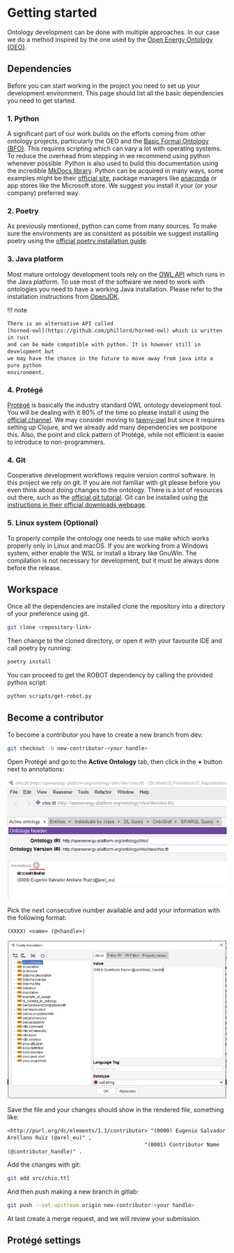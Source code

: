 # Getting started

Ontology development can be done with multiple approaches. In our case we do a
method inspired by the one used by the [Open Energy Ontology
(OEO)](https://github.com/OpenEnergyPlatform/ontology/wiki/).

## Dependencies

Before you can start working in the project you need to set up your development
environment. This page should list all the basic dependencies you need to get
started.

### 1. Python

A significant part of our work builds on the efforts coming from other ontology
projects, particularly the OEO and the [Basic Formal Ontology
(BFO)](https://github.com/BFO-ontology). This requires scripting which can vary
a lot with operating systems. To reduce the overhead from stepping in we
recommend using python whenever possible. Python is also used to build this
documentation using the incredible [MkDocs library](https://www.mkdocs.org/).
Python can be acquired in many ways, some examples might be their [official
site](https://www.python.org/), package managers like
[anaconda](https://www.anaconda.com/download) or app stores like the Microsoft
store. We suggest you install it your (or your company) preferred way.

### 2. Poetry

As previously mentioned, python can come from many sources. To make sure the
environments are as consistent as possible we suggest installing poetry using
the [official poetry installation
guide](https://python-poetry.org/docs/#installation).

### 3. Java platform

Most mature ontology development tools rely on the
[OWL API](https://github.com/owlcs/owlapi) which runs in the Java platform. To use most
of the software we need to work with ontologies you need to have a working Java
installation. Please refer to the installation instructions from
[OpenJDK](https://openjdk.org/).

!!! note

    There is an alternative API called
    [horned-owl](https://github.com/phillord/horned-owl) which is written in rust
    and can be made compatible with python. It is however still in development but
    we may have the chance in the future to move away from java into a pure python
    environment.

### 4. Protégé

[Protégé](https://protege.stanford.edu/) is basically the industry standard OWL
ontology development tool. You will be dealing with it 80% of the time so
please install it using the [official
channel](https://protege.stanford.edu/software.php#desktop-protege). We may
consider moving to [tawny-owl](https://github.com/phillord/tawny-owl) but since
it requires setting up Clojure, and we already add many dependencies we
postpone this. Also, the point and click pattern of Protégé, while not
efficient is easier to introduce to non-programmers.

### 4. Git

Cooperative development workflows require version control software. In this
project we rely on git. If you are not familiar with git please before you even
think about doing changes to the ontology. There is a lot of resources out
there, such as the [official git
tutorial](https://git-scm.com/docs/gittutorial). Git can be installed using [the instructions in their official downloads webpage](https://git-scm.com/downloads).


### 5. Linux system (Optional)

To properly compile the ontology one needs to use make which works properly
only in Linux and macOS. If you are working from a Windows system, either
enable the WSL or install a library like GnuWin. The compilation is not
necessary for development, but it must be always done before the release.

## Workspace

Once all the dependencies are installed clone the repository into a directory
of your preference using git.

```bash
git clone <repository-link>
```
Then change to the cloned directory, or open it with your favourite IDE and call
poetry by running:

```bash
poetry install
```

You can proceed to get the ROBOT dependency by calling the provided python script:

```bash
python scripts/get-robot.py
```
## Become a contributor

To become a contributor you have to create a new branch from dev.

```bash
git checkout -b new-contributor-<your handle>
```

Open Protégé and go to the **Active Ontology** tab, then click in the **+**
button next to annotations:

![new user](images/add_new_user.png)

Pick the next consecutive number available and add your information with the
following format:

```
(XXXX) <name> (@<handle>)
```

![new user](images/contributor_name_and_handle.png)

Save the file and your changes should show in the rendered file, something like:

```
<http://purl.org/dc/elements/1.1/contributor> "(0000) Eugenio Salvador Arellano Ruiz (@arel_eu)" ,
                                            "(0001) Contributor Name (@contributor_handle)" .
```

Add the changes with git:

```bash
git add src/chio.ttl
```

And then push making a new branch in gitlab:

```bash
git push --set-upstream origin new-contributor-<your handle>
```

At last create a merge request, and we will review your submission.

## Protégé settings


